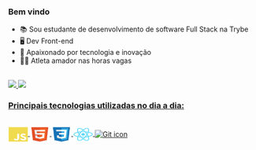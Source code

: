 <h3>Bem vindo</h3>

- 📚 Sou estudante de desenvolvimento de software Full Stack na Trybe
- 🖥 Dev Front-end
- 💚 Apaixonado por tecnologia e inovação
- 🚵‍♂️ Atleta amador nas horas vagas

<br />

<div>
    <a href='https://github.com/aferanda'>
    <img height='140em' src='https://github-readme-stats.vercel.app/api?username=FernandoSegregio&show_icons=true&include_all_commits=true&count_private=true&theme=tokyonight&title_color=38BBAD'/>
    <img height='140em' src='https://github-readme-stats.vercel.app/api/top-langs/?username=FernandoSegregio&layout=compact&langs_count=7&theme=tokyonight&title_color=38BBAD'/>
</div>


<h3>Principais tecnologias utilizadas no dia a dia:</h3>
<div style="display: inline_block"><br>
  <img align="center" alt="Js" height="30" width="40" src="https://raw.githubusercontent.com/devicons/devicon/master/icons/javascript/javascript-plain.svg">
  <img align="center" alt="HTML" height="30" width="40" src="https://raw.githubusercontent.com/devicons/devicon/master/icons/html5/html5-original.svg">
  <img align="center" alt="CSS" height="30" width="40" src="https://raw.githubusercontent.com/devicons/devicon/master/icons/css3/css3-original.svg">
  <img align="center" alt="React" height="30" width="40" src="https://raw.githubusercontent.com/devicons/devicon/master/icons/react/react-original.svg">
  <img align="center" alt="Git icon" height="30" width="40" src="https://cdn.jsdelivr.net/gh/devicons/devicon/icons/git/git-original.svg">
</div>
